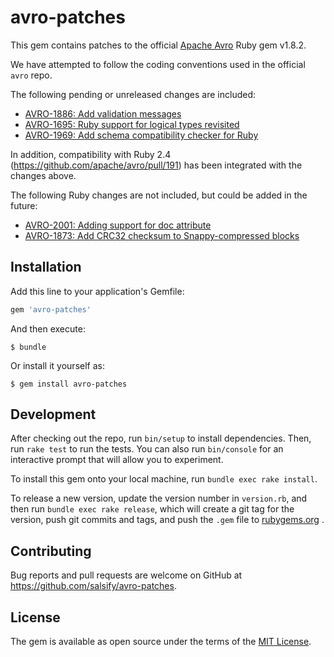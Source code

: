 # avro-patches

This gem contains patches to the official [Apache Avro](https://avro.apache.org/)
Ruby gem v1.8.2.

We have attempted to follow the coding conventions used in the official `avro`
repo.

The following pending or unreleased changes are included:
- [AVRO-1886: Add validation messages](https://github.com/apache/avro/pull/111)
- [AVRO-1695: Ruby support for logical types revisited](https://github.com/apache/avro/pull/116)
- [AVRO-1969: Add schema compatibility checker for Ruby](https://github.com/apache/avro/pull/170)

In addition, compatibility with Ruby 2.4 (https://github.com/apache/avro/pull/191)
has been integrated with the changes above.

The following Ruby changes are not included, but could be added in the future:
- [AVRO-2001: Adding support for doc attribute](https://github.com/apache/avro/pull/197)
- [AVRO-1873: Add CRC32 checksum to Snappy-compressed blocks](https://github.com/apache/avro/pull/121)

## Installation

Add this line to your application's Gemfile:

```ruby
gem 'avro-patches'
```

And then execute:

    $ bundle

Or install it yourself as:

    $ gem install avro-patches

## Development

After checking out the repo, run `bin/setup` to install dependencies. Then,
run `rake test` to run the tests. You can also run `bin/console` for an
interactive prompt that will allow you to experiment.

To install this gem onto your local machine, run `bundle exec rake install`. 

To release a new version, update the version number in `version.rb`, and then
run `bundle exec rake release`, which will create a git tag for the version,
push git commits and tags, and push the `.gem` file to
[rubygems.org](https://rubygems.org)
.

## Contributing

Bug reports and pull requests are welcome on GitHub at
https://github.com/salsify/avro-patches.

## License

The gem is available as open source under the terms of the
[MIT License](http://opensource.org/licenses/MIT).


